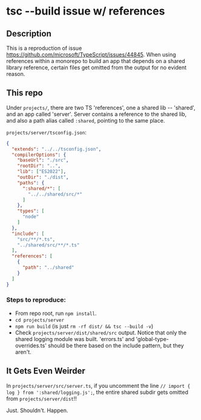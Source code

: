 # tsc --build issue w/ references

## Description
This is a reproduction of issue https://github.com/microsoft/TypeScript/issues/44845.  When using references within a monorepo to build an app that depends on a shared library reference, certain files get omitted from the output for no evident reason.

## This repo

Under `projects/`, there are two TS 'references', one a shared lib -- 'shared', and an app called 'server'.  Server contains a reference to the shared lib, and also a path alias called `:shared`, pointing to the same place.

`projects/server/tsconfig.json`:
```json
{
  "extends": "../../tsconfig.json",
  "compilerOptions": {
    "baseUrl": "./src",
    "rootDir": "..",
    "lib": ["ES2022"],
    "outDir": "./dist",
    "paths": {
      ":shared/*": [
        "../../shared/src/*"
      ]
    },
    "types": [
      "node"
    ]
  },
  "include": [
    "src/**/*.ts",
    "../shared/src/**/*.ts"
  ],
  "references": [
    {
      "path": "../shared"
    }
  ]
}
```

### Steps to reproduce:

* From repo root, run `npm install`.
* `cd projects/server`
* `npm run build` (is just `rm -rf dist/ && tsc --build -v`)
* Check `projects/server/dist/shared/src` output.  Notice that only the shared logging module was built.  'errors.ts' and 'global-type-overrides.ts' should be there based on the include pattern, but they aren't.

## It Gets Even Weirder

In `projects/server/src/server.ts`, if you uncomment the line `// import { log } from ':shared/logging.js';`, the entire shared subdir gets omitted from `projects/server/dist`!!

Just. Shouldn't. Happen.